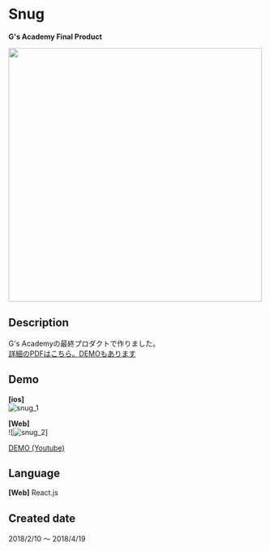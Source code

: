 # Snug
**G's Academy Final Product**

<img src="https://user-images.githubusercontent.com/33841025/39571988-6c6fd7c4-4f08-11e8-9d12-6240c9775308.png" width="500">


## Description

G's Academyの最終プロダクトで作りました。  
[詳細のPDFはこちら。DEMOもあります](https://drive.google.com/file/d/1HaX3-t_pCsD5DXL_bGY9SeP-dmuMVWBc/view?usp=sharing)


## Demo

**[ios]**  
![snug_1](https://user-images.githubusercontent.com/33841025/39591883-1761d7ae-4f40-11e8-89d4-8e3a31f55916.gif)  

**[Web]**  
![![snug_2](https://user-images.githubusercontent.com/33841025/39591890-1a5d514a-4f40-11e8-88b8-881424f4593b.gif)]

[DEMO (Youtube)](https://youtu.be/eVvmQLQ9EVk)


## Language

**[Web]** React.js 

## Created date

2018/2/10 〜 2018/4/19 
